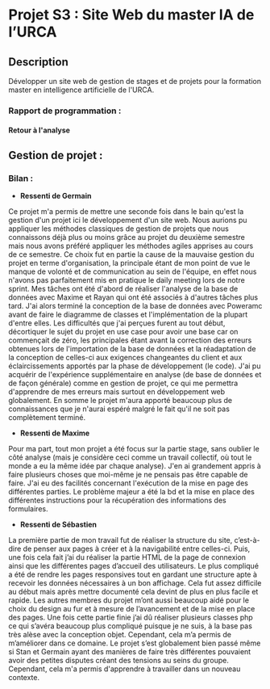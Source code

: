 # Projet S3 :  Site Web du master IA de l’URCA

## Description

Développer un site web de gestion de stages et de projets pour la formation
master en intelligence artificielle de l'URCA.

### Rapport de programmation :

#### Retour à l'analyse



## Gestion de projet :

### Bilan :

- **Ressenti de Germain**

Ce projet m'a permis de mettre une seconde fois dans le bain
qu'est la gestion d'un projet ici le développement d'un site web.
Nous aurions pu appliquer les méthodes classiques de gestion de projets
que nous connaissons déjà plus ou moins grâce au projet du deuxième semestre
mais nous avons préféré appliquer les méthodes agiles apprises au cours de ce semestre.
Ce choix fut en partie la cause de la mauvaise gestion du projet en terme
d'organisation, la principale étant de mon point de vue le manque de volonté
et de communication au sein de l'équipe, en effet nous n'avons pas parfaitement
mis en pratique le daily meeting lors de notre sprint. Mes tâches ont été
d'abord de réaliser l'analyse de la base de données avec Maxime et Rayan
qui ont été associés à d'autres tâches plus tard. J'ai alors terminé la conception de la base
de données avec Poweramc avant de faire le diagramme de classes et
l'implémentation de la plupart d'entre elles. Les difficultés que j'ai perçues
furent au tout début, décortiquer le sujet du projet en use case pour avoir
une base car on commençait de zéro, les principales étant avant
la correction des erreurs obtenues lors de l'importation de la base de données
et la réadaptation de la conception de celles-ci aux exigences changeantes
du client et aux éclaircissements apportés par la phase de développement (le code).
J'ai pu acquérir de l'expérience supplémentaire en analyse (de base de données
et de façon générale) comme en gestion de projet, ce qui me permettra d'apprendre
de mes erreurs mais surtout en développement web globalement. En somme
le projet m'aura apporté beaucoup plus de connaissances que je n'aurai
espéré malgré le fait qu'il ne soit pas complètement terminé.

- **Ressenti de Maxime**

Pour ma part, tout mon projet a été focus sur la partie stage, sans
oublier le côté analyse (mais je considère ceci comme un travail
 collectif, où tout le monde a eu la même idée par chaque analyse).
 J'en ai grandement appris à faire plusieurs choses que moi-même je ne
 pensais pas être capable de faire. J'ai eu des facilités concernant
 l'exécution de la mise en page des différentes parties. Le problème
 majeur a été la bd et la mise en place des différentes instructions
 pour la récupération des informations des formulaires.

- **Ressenti de Sébastien**

La première partie de mon travail fut de réaliser la structure du site,
c’est-à-dire de penser aux pages à créer et à la navigabilité entre celles-ci.
Puis, une fois cela fait j’ai du réaliser la partie HTML de la page de
connexion ainsi que les différentes pages d’accueil des utilisateurs.
Le plus compliqué a été de rendre les pages responsives tout en gardant
une structure apte à recevoir les données nécessaires à un bon affichage.
Cela fut assez difficile au début mais après mettre documenté cela devint
de plus en plus facile et rapide. Les autres membres du projet m’ont
aussi beaucoup aidé pour le choix du design au fur et à mesure de
l’avancement et de la mise en place des pages. Une fois cette partie
finie j’ai dû réaliser plusieurs classes php ce qui s’avéra beaucoup
plus compliqué puisque je ne suis, à la base pas très alèse avec la
conception objet. Cependant, cela m’a permis de m’améliorer dans ce
domaine. Le projet s’est globalement bien passé même si Stan et Germain
ayant des manières de faire très différentes pouvaient avoir des petites
disputes créant des tensions au seins du groupe. Cependant, cela m'a
permis d'apprendre à travailler dans un nouveau contexte.
